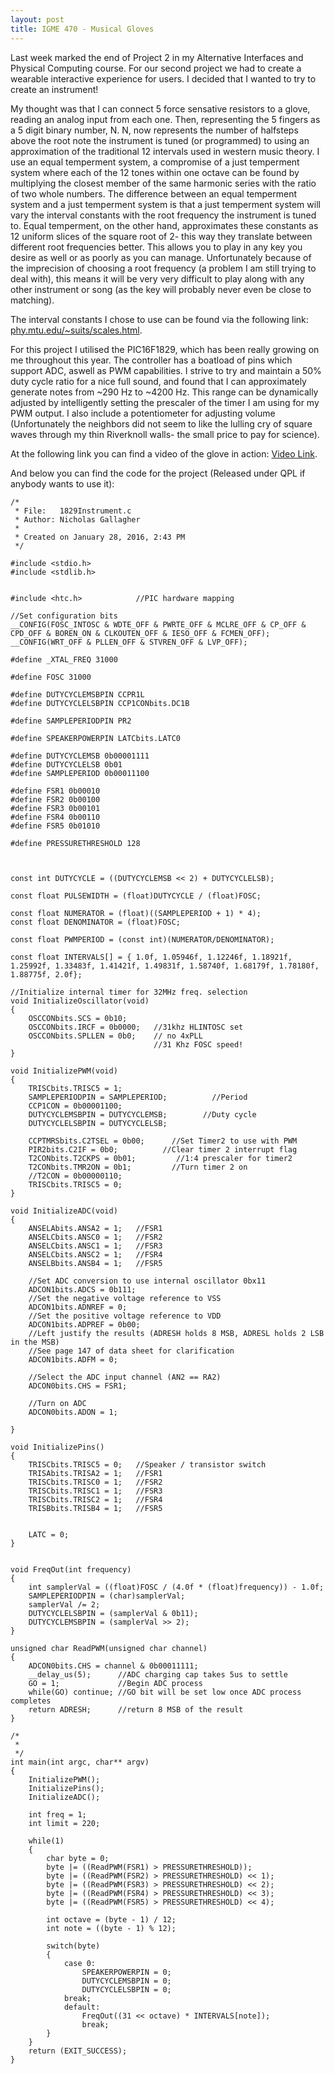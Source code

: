 ```yaml
---
layout: post
title: IGME 470 - Musical Gloves
---
```


Last week marked the end of Project 2 in my Alternative Interfaces and Physical Computing course. For our second project we had to create a wearable interactive experience for users. I decided that I wanted to try to create an instrument!

My thought was that I can connect 5 force sensative resistors to a glove, reading an analog input from each one. Then, representing the 5 fingers as a 5 digit binary number, N. N, now represents the number of halfsteps above the root note the instrument is tuned (or programmed) to using an approximation of the traditional 12 intervals used in western music theory. I use an equal temperment system, a compromise of a just temperment system where each of the 12 tones within one octave can be found by multiplying the closest member of the same harmonic series with the ratio of two whole numbers. The difference between an equal temperment system and a just temperment system is that a just temperment system will vary the interval constants with the root frequency the instrument is tuned to. Equal temperment, on the other hand, approximates these constants as 12 uniform slices of the square root of 2- this way they translate between different root frequencies better. This allows you to play in any key you desire as well or as poorly as you can manage. Unfortunately because of the imprecision of choosing a root frequency (a problem I am still trying to deal with), this means it will be very very difficult to play along with any other instrument or song (as the key will probably never even be close to matching).

The interval constants I chose to use can be found via the following link: [phy.mtu.edu/~suits/scales.html](http://phy.mtu.edu/~suits/scales.html).

For this project I utilised the PIC16F1829, which has been really growing on me throughout this year. The controller has a boatload of pins which support ADC, aswell as PWM capabilities. I strive to try and maintain a 50% duty cycle ratio for a nice full sound, and found that I can approximately generate notes from ~290 Hz to ~4200 Hz. This range can be dynamically adjusted by intelligently setting the prescaler of the timer I am using for my PWM output. I also include a potentiometer for adjusting volume (Unfortunately the neighbors did not seem to like the lulling cry of square waves through my thin Riverknoll walls- the small price to pay for science).

At the following link you can find a video of the glove in action: [Video Link](https://drive.google.com/file/d/0B2ou4k3PM0y4dDFzWUpuMVhSRVp3cC1MQjFMSUE0eHRsNGhr/view?usp=sharing).


And below you can find the code for the project (Released under QPL if anybody wants to use it):


	
	/* 
	 * File:   1829Instrument.c
	 * Author: Nicholas Gallagher
	 *
	 * Created on January 28, 2016, 2:43 PM
	 */
	
	#include <stdio.h>
	#include <stdlib.h>
	
	
	#include <htc.h>            //PIC hardware mapping
	
	//Set configuration bits
	__CONFIG(FOSC_INTOSC & WDTE_OFF & PWRTE_OFF & MCLRE_OFF & CP_OFF & CPD_OFF & BOREN_ON & CLKOUTEN_OFF & IESO_OFF & FCMEN_OFF);
	__CONFIG(WRT_OFF & PLLEN_OFF & STVREN_OFF & LVP_OFF);
	
	#define _XTAL_FREQ 31000
	
	#define FOSC 31000
	
	#define DUTYCYCLEMSBPIN CCPR1L
	#define DUTYCYCLELSBPIN CCP1CONbits.DC1B
	
	#define SAMPLEPERIODPIN PR2
	
	#define SPEAKERPOWERPIN LATCbits.LATC0
	
	#define DUTYCYCLEMSB 0b00001111
	#define DUTYCYCLELSB 0b01
	#define SAMPLEPERIOD 0b00011100
	
	#define FSR1 0b00010
	#define FSR2 0b00100
	#define FSR3 0b00101
	#define FSR4 0b00110
	#define FSR5 0b01010

	#define PRESSURETHRESHOLD 128



	const int DUTYCYCLE = ((DUTYCYCLEMSB << 2) + DUTYCYCLELSB);

	const float PULSEWIDTH = (float)DUTYCYCLE / (float)FOSC;

	const float NUMERATOR = (float)((SAMPLEPERIOD + 1) * 4);
	const float DENOMINATOR = (float)FOSC;

	const float PWMPERIOD = (const int)(NUMERATOR/DENOMINATOR);

	const float INTERVALS[] = { 1.0f, 1.05946f, 1.12246f, 1.18921f, 1.25992f, 1.33483f, 1.41421f, 1.49831f, 1.58740f, 1.68179f, 1.78180f, 1.88775f, 2.0f};

	//Initialize internal timer for 32MHz freq. selection
	void InitializeOscillator(void)
	{
	    OSCCONbits.SCS = 0b10;
	    OSCCONbits.IRCF = 0b0000;   //31khz HLINTOSC set
	    OSCCONbits.SPLLEN = 0b0;    // no 4xPLL
	                                //31 Khz FOSC speed!
	}

	void InitializePWM(void)
	{
	    TRISCbits.TRISC5 = 1;
	    SAMPLEPERIODPIN = SAMPLEPERIOD;          //Period
	    CCP1CON = 0b00001100;
	    DUTYCYCLEMSBPIN = DUTYCYCLEMSB;        //Duty cycle
	    DUTYCYCLELSBPIN = DUTYCYCLELSB;
	
	    CCPTMRSbits.C2TSEL = 0b00;      //Set Timer2 to use with PWM
	    PIR2bits.C2IF = 0b0;          //Clear timer 2 interrupt flag
	    T2CONbits.T2CKPS = 0b01;         //1:4 prescaler for timer2
	    T2CONbits.TMR2ON = 0b1;         //Turn timer 2 on
	    //T2CON = 0b00000110;
	    TRISCbits.TRISC5 = 0;
	}

	void InitializeADC(void)
	{
	    ANSELAbits.ANSA2 = 1;   //FSR1
	    ANSELCbits.ANSC0 = 1;   //FSR2
	    ANSELCbits.ANSC1 = 1;   //FSR3
	    ANSELCbits.ANSC2 = 1;   //FSR4
	    ANSELBbits.ANSB4 = 1;   //FSR5
	    
	    //Set ADC conversion to use internal oscillator 0bx11
	    ADCON1bits.ADCS = 0b111;
	    //Set the negative voltage reference to VSS
	    ADCON1bits.ADNREF = 0;
	    //Set the positive voltage reference to VDD
	    ADCON1bits.ADPREF = 0b00;
	    //Left justify the results (ADRESH holds 8 MSB, ADRESL holds 2 LSB in the MSB)
	    //See page 147 of data sheet for clarification
	    ADCON1bits.ADFM = 0;
	    
	    //Select the ADC input channel (AN2 == RA2)
	    ADCON0bits.CHS = FSR1;
	    
	    //Turn on ADC
	    ADCON0bits.ADON = 1;
	    
	}
	
	void InitializePins()
	{
	    TRISCbits.TRISC5 = 0;   //Speaker / transistor switch
	    TRISAbits.TRISA2 = 1;   //FSR1
	    TRISCbits.TRISC0 = 1;   //FSR2
	    TRISCbits.TRISC1 = 1;   //FSR3
	    TRISCbits.TRISC2 = 1;   //FSR4
	    TRISBbits.TRISB4 = 1;   //FSR5
	    
	    
	    LATC = 0;
	}
	
	
	void FreqOut(int frequency)
	{   
	    int samplerVal = ((float)FOSC / (4.0f * (float)frequency)) - 1.0f;
	    SAMPLEPERIODPIN = (char)samplerVal;
	    samplerVal /= 2;
	    DUTYCYCLELSBPIN = (samplerVal & 0b11);
	    DUTYCYCLEMSBPIN = (samplerVal >> 2);
	}
	
	unsigned char ReadPWM(unsigned char channel)
	{
	    ADCON0bits.CHS = channel & 0b00011111;
	    __delay_us(5);      //ADC charging cap takes 5us to settle
	    GO = 1;             //Begin ADC process
	    while(GO) continue; //GO bit will be set low once ADC process completes
	    return ADRESH;      //return 8 MSB of the result
	}
	
	/*
	 * 
	 */
	int main(int argc, char** argv) 
	{
	    InitializePWM();
	    InitializePins();
	    InitializeADC();
	
	    int freq = 1;
	    int limit = 220;
	    
	    while(1)
	    {
	        char byte = 0;
	        byte |= ((ReadPWM(FSR1) > PRESSURETHRESHOLD));
	        byte |= ((ReadPWM(FSR2) > PRESSURETHRESHOLD) << 1);
	        byte |= ((ReadPWM(FSR3) > PRESSURETHRESHOLD) << 2);
	        byte |= ((ReadPWM(FSR4) > PRESSURETHRESHOLD) << 3);
        	byte |= ((ReadPWM(FSR5) > PRESSURETHRESHOLD) << 4);
	        
	        int octave = (byte - 1) / 12;
	        int note = ((byte - 1) % 12); 
	        
	        switch(byte)
	        {
	            case 0:
	                SPEAKERPOWERPIN = 0;
	                DUTYCYCLEMSBPIN = 0;
	                DUTYCYCLELSBPIN = 0;
	            break;
	            default:
	                FreqOut((31 << octave) * INTERVALS[note]);
	                break;
	        }
	    }
	    return (EXIT_SUCCESS);
	}
	
